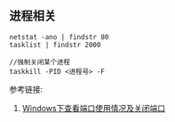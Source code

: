 

## 进程相关

```
netstat -ano | findstr 80
tasklist | findstr 2000 

//强制关闭某个进程 
taskkill -PID <进程号> -F 
```

参考链接:
1. [Windows下查看端口使用情况及关闭端口](https://www.jianshu.com/p/121301a82900)
